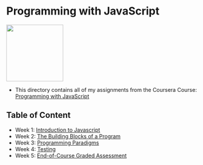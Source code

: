 # Programming with JavaScript

<img src="../meta-logo.png" width=150>

- This directory contains all of my assignments from the Coursera Course: [Programming with JavaScript](https://www.coursera.org/learn/programming-with-javascript?specialization=meta-front-end-developer)

## Table of Content

- Week 1: [Introduction to Javascript](https://github.com/SatyamKaGithub/Meta-Front-End-Developer/tree/main/Course%202%20-%20Programming%20with%20JavaScript/Week%201%20-%20Introduction%20to%20JavaScript)
- Week 2: [The Building Blocks of a Program](https://github.com/SatyamKaGithub/Meta-Front-End-Developer/tree/main/Course%202%20-%20Programming%20with%20JavaScript/Week%202%20-%20The%20building%20Blocks%20of%20a%20Program)
- Week 3: [Programming Paradigms](https://github.com/SatyamKaGithub/Meta-Front-End-Developer/tree/main/Course%202%20-%20Programming%20with%20JavaScript/Week%203%20-%20Programming%20Paradigms)
- Week 4: [Testing](https://github.com/SatyamKaGithub/Meta-Front-End-Developer/tree/main/Course%202%20-%20Programming%20with%20JavaScript/Week%204%20-%20Testing)
- Week 5: [End-of-Course Graded Assessment](https://github.com/SatyamKaGithub/Meta-Front-End-Developer/tree/main/Course%202%20-%20Programming%20with%20JavaScript/Week%205%20-%20End%20of%20course%20Assessment)

